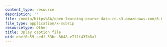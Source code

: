 ```yaml
---
content_type: resource
description: ''
file: /media/https%3A/open-learning-course-data-rc.s3.amazonaws.com/6-004-computation-structures-spring-2017/dbef0c59cedf53bc8048e711f437b8a1_CcInkh1mKZA.vtt
file_type: application/x-subrip
resourcetype: Other
title: 3play caption file
uid: dbef0c59-cedf-53bc-8048-e711f437b8a1
---
```

